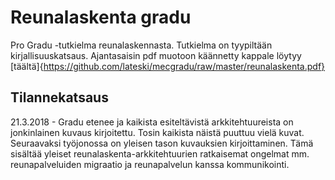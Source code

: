 # Reunalaskenta gradu
Pro Gradu -tutkielma reunalaskennasta. Tutkielma on tyypiltään kirjallisuuskatsaus.
Ajantasaisin pdf muotoon käännetty kappale löytyy [täältä]{https://github.com/lateski/mecgradu/raw/master/reunalaskenta.pdf}

## Tilannekatsaus
21.3.2018 - Gradu etenee ja kaikista esiteltävistä arkkitehtuureista on jonkinlainen kuvaus kirjoitettu. Tosin kaikista näistä puuttuu vielä kuvat. Seuraavaksi työjonossa on yleisen tason kuvauksien kirjoittaminen. Tämä sisältää yleiset reunalaskenta-arkkitehtuurien ratkaisemat ongelmat mm. reunapalveluiden migraatio ja reunapalvelun kanssa kommunikointi.
